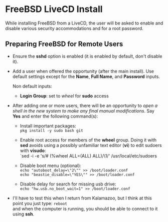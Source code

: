 # FreeBSD LiveCD Install

While installing FreeBSD from a LiveCD, the user will be asked
to enable and disable various security accommodations and for
a root password.

## Preparing FreeBSD for Remote Users

- Ensure the **sshd** option is enabled (it is enabled by default,
  don't disable it).

- Add a user when offered the opportunity (after the main install).
  Use default settings except for the **Name**, **Full Name**, and
  **Password** inputs.

  Non default inputs:
  - **Login Group**: set to *wheel* for **sudo** access

- After adding one or more users, there will be an opportunity
  to *open a shell in the new system to make any final manual
  modifications*.  Say **Yes** and enter the following command(s):

  - Install important packages:  
    `pkg install -y sudo bash git`

  - Enable root access for members of the **wheel** group.
    Doing it with **sed** avoids using a possibly unfamiliar text
    editor (**vi**) to edit sudoers with **visudo**:  
    `sed -i -e 's/# \(%wheel ALL=(ALL) ALL\)/\1/' /usr/local/etc/sudoers

  - Disable boot menu (optional):  
    `echo "autoboot_delay=\"2\"" >> /boot/loader.conf`  
    `echo "beastie_disable=\"YES\"" >> /boot/loader.conf`

  - Disable delay for search for missing usb drive:  
    `echo "hw.usb.no_boot_wait=1" >> /boot/loader.conf`

- I'll have to test this when I return from Kalamazoo, but I
  think at this point you just type:
  `reboot`  
  and when the computer is running, you should be able to
  connect to it using **ssh**.


